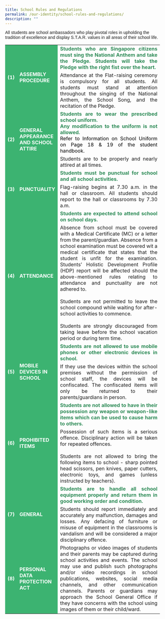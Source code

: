 ```yaml
---
title: School Rules and Regulations
permalink: /our-identity/school-rules-and-regulations/
description: ""
---
```

<p style="font-family:Arial">All students are school ambassadors who play pivotal roles in upholding the tradition of excellence and display S.T.A.R. values in all areas of their school life.</p>
<table style="font-size:16px">
<tbody>
		<tr style="border: none">
	<td rowspan="2" style="font-weight:bold; background-color:mediumseagreen; color:white">(1)</td>
	<td rowspan="2" style="font-weight:bold; background-color:mediumseagreen; color:white" width=10> ASSEMBLY PROCEDURE</td>
	<td style="font-weight:bold; text-align:justify; color:seagreen; border:none">Students who are Singapore citizens must sing the National Anthem and take the Pledge. Students will take the Pledge with the right fist over the heart.
		</td>
	</tr>
	<tr style="text-align:justify;">
	<td>Attendance at the Flat-raising ceremony is compulsory for all students. All students must stand at attention throughout the singing of the National Anthem, the School Song, and the recitation of the Pledge.</td>
	</tr>	
	<tr>
	<td rowspan="2" style="font-weight:bold; background-color:mediumseagreen; color:white">(2)</td>
	<td rowspan="2" style="font-weight:bold; background-color:mediumseagreen; color:white"> GENERAL APPEARANCE AND SCHOOL ATTIRE</td>
	<td style="font-weight:bold; text-align:justify; color:seagreen; border:none">Students are to wear the prescribed school uniform.<br>Any modification to the uniform is not allowed. <div style="color:black; font-weight:normal">Refer to Information on School Uniform on Page 18 &amp; 19 of the student handbook.</div></td>
	</tr>
	<tr>
	<td style="text-align:justify">Students are to be properly and nearly attired at all times.</td>
	</tr>
		<tr>
	<td rowspan="2" style="font-weight:bold; background-color:mediumseagreen; color:white">(3)</td>
	<td rowspan="2" style="font-weight:bold; background-color:mediumseagreen; color:white"> PUNCTUALITY</td>
	<td style="font-weight:bold; text-align:justify; color:seagreen; border:none">Students must be punctual for school and all school activities.</td>
	</tr>
	<tr>
	<td style="text-align:justify">Flag-raising begins at 7.30 a.m. in the hall or classroom. All students should report to the hall or classrooms by 7.30 a.m.</td>
	</tr>
	<tr>
	<td rowspan="2" style="font-weight:bold; background-color:mediumseagreen; color:white">(4)</td>
	<td rowspan="2" style="font-weight:bold; background-color:mediumseagreen; color:white"> ATTENDANCE</td>
	<td style="font-weight:bold; text-align:justify; color:seagreen; border:none">Students are expected to attend school on school days.</td>
	</tr>
	<tr>
	<td style="text-align:justify">Absence from school must be covered with a Medical Certificate (MC) or a letter from the parent/guardian. Absence from a school examination must be covered wit a medical certificate that states that the student is unfit for the examination. Students’ Holistic Development Profile (HDP) report will be affected should the above-mentioned rules relating to attendance and punctuality are not adhered to.<br><br>Students are not permitted to leave the school compound while waiting for after-school activities to commence.<br><br>Students are strongly discouraged from taking leave before the school vacation period or during term time.</td>
	</tr>
	<tr>
	<td rowspan="2" style="font-weight:bold; background-color:mediumseagreen; color:white">(5)</td>
	<td rowspan="2" style="font-weight:bold; background-color:mediumseagreen; color:white"> MOBILE DEVICES IN SCHOOL</td>
	<td style="font-weight:bold; text-align:justify; color:seagreen; border:none">Students are not allowed to use mobile phones or other electronic devices in school.</td>
	</tr>
	<tr>
	<td style="text-align:justify">If they use the devices within the school premises without the permission of school staff, the devices will be confiscated. The confiscated items will only be returned to their parents/guardians in person.</td>
	</tr>
	<tr>
	<td rowspan="2" style="font-weight:bold; background-color:mediumseagreen; color:white">(6)</td>
	<td rowspan="2" style="font-weight:bold; background-color:mediumseagreen; color:white"> PROHIBITED ITEMS</td>
	<td style="font-weight:bold; text-align:justify; color:seagreen; border:none">Students are not allowed to have in their possession any weapon or weapon-like items which can be used to cause harm to others.</td>
	</tr>
	<tr>
	<td style="text-align:justify">Possession of such items is a serious offence. Disciplinary action will be taken for repeated offences.<br><br>Students are not allowed to bring the following items to school - sharp pointed head scissors, pen knives, paper cutters, electronic toys, and games (unless instructed by teachers).</td>
	</tr>
	<tr>
	<td rowspan="2" style="font-weight:bold; background-color:mediumseagreen; color:white">(7)</td>
	<td rowspan="2" style="font-weight:bold; background-color:mediumseagreen; color:white"> GENERAL</td>
	<td style="font-weight:bold; text-align:justify; color:seagreen; border:none">Students are to handle all school equipment properly and return them in good working order and condition.</td>
	</tr>
	<tr>
	<td style="text-align:justify">Students should report immediately and accurately any malfunction, damages and losses. Any defacing of furniture or misuse of equipment in the classrooms is vandalism and will be considered a major disciplinary offence.</td>
	</tr>																																					
	<tr>
	<td style="font-weight:bold; background-color:mediumseagreen; color:white">(8)</td>
	<td style="font-weight:bold; background-color:mediumseagreen; color:white"> PERSONAL DATA PROTECTION ACT</td>
	<td style="text-align:justify">Photographs or video images of students and their parents may be captured during school activities and events. The school may use and publish such photographs and/or video recordings in school publications, websites, social media channels, and other communication channels. Parents or guardians may approach the School General Office if they have concerns with the school using images of them or their child/ward.</td>
	</tr>
																
</tbody></table>